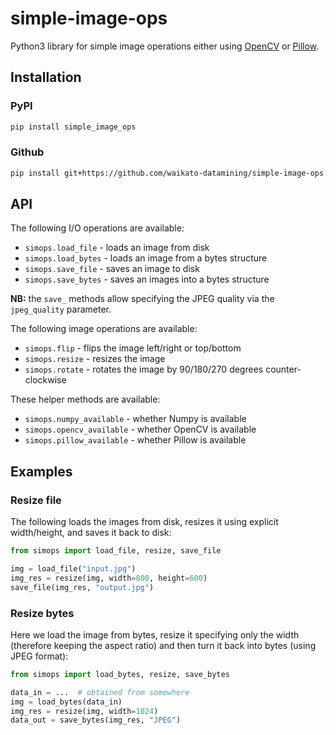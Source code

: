 # simple-image-ops
Python3 library for simple image operations either using [OpenCV](https://github.com/opencv/opencv-python) 
or [Pillow](https://github.com/python-pillow/Pillow).


## Installation

### PyPI

```bash
pip install simple_image_ops
```

### Github

```bash
pip install git+https://github.com/waikato-datamining/simple-image-ops.git
```

## API

The following I/O operations are available:

* `simops.load_file` - loads an image from disk
* `simops.load_bytes` - loads an image from a bytes structure
* `simops.save_file` - saves an image to disk
* `simops.save_bytes` - saves an images into a bytes structure

**NB:** the `save_` methods allow specifying the JPEG quality via the 
`jpeg_quality` parameter.

The following image operations are available:

* `simops.flip` - flips the image left/right or top/bottom
* `simops.resize` - resizes the image
* `simops.rotate` - rotates the image by 90/180/270 degrees counter-clockwise

These helper methods are available:

* `simops.numpy_available` - whether Numpy is available
* `simops.opencv_available` - whether OpenCV is available
* `simops.pillow_available` - whether Pillow is available


## Examples

### Resize file

The following loads the images from disk, resizes it using explicit width/height, 
and saves it back to disk:

```python
from simops import load_file, resize, save_file

img = load_file("input.jpg")
img_res = resize(img, width=800, height=600)
save_file(img_res, "output.jpg")
```

### Resize bytes

Here we load the image from bytes, resize it specifying only the width 
(therefore keeping the aspect ratio) and then turn it back into bytes
(using JPEG format):

```python
from simops import load_bytes, resize, save_bytes

data_in = ...  # obtained from somewhere
img = load_bytes(data_in)
img_res = resize(img, width=1024)
data_out = save_bytes(img_res, "JPEG")
```
